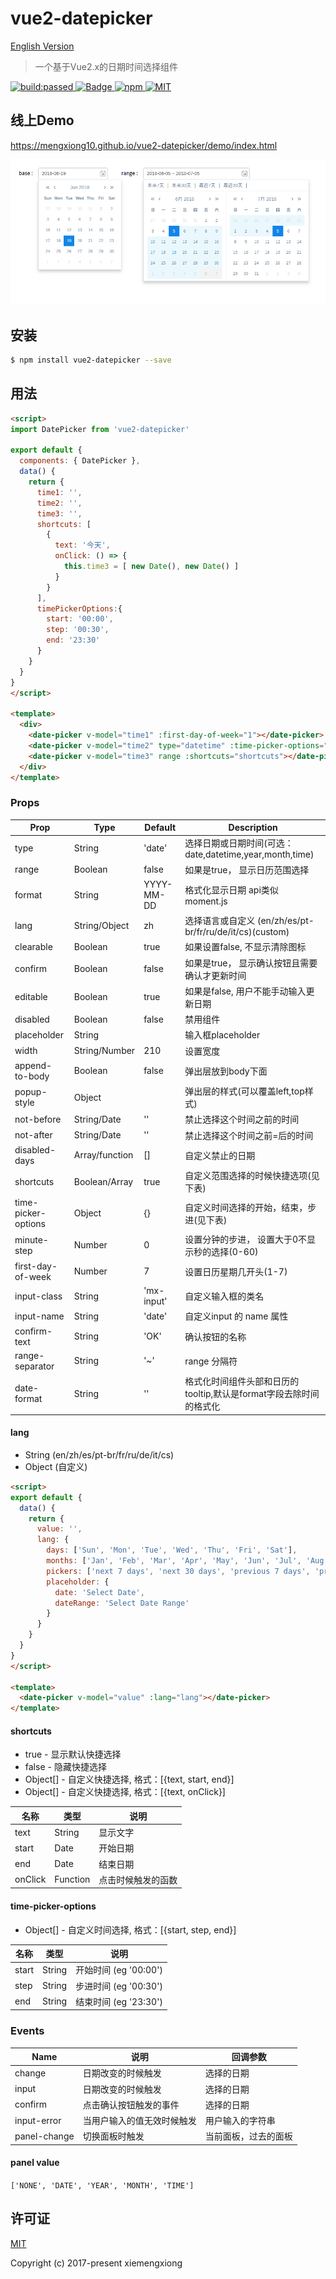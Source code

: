 # vue2-datepicker

[English Version](https://github.com/mengxiong10/vue2-datepicker/blob/master/README_CN.md)

> 一个基于Vue2.x的日期时间选择组件

<a href="https://travis-ci.org/mengxiong10/vue2-datepicker">
  <img src="https://travis-ci.org/mengxiong10/vue2-datepicker.svg?branch=master" alt="build:passed">
</a>
<a href="https://coveralls.io/github/mengxiong10/vue2-datepicker">
  <img src="https://coveralls.io/repos/github/mengxiong10/vue2-datepicker/badge.svg?branch=master&service=github" alt="Badge">
</a>
<a href="https://www.npmjs.com/package/vue2-datepicker">
  <img src="https://img.shields.io/npm/v/vue2-datepicker.svg" alt="npm">
</a>
<a href="LICENSE">
  <img src="https://img.shields.io/badge/License-MIT-yellow.svg" alt="MIT">
</a>

## 线上Demo
<https://mengxiong10.github.io/vue2-datepicker/demo/index.html>

![image](https://github.com/mengxiong10/vue2-datepicker/raw/master/screenshot/demo.PNG)

## 安装

```bash
$ npm install vue2-datepicker --save
```

## 用法

```html
<script>
import DatePicker from 'vue2-datepicker'

export default {
  components: { DatePicker },
  data() {
    return {
      time1: '',
      time2: '',
      time3: '',
      shortcuts: [
        {
          text: '今天',
          onClick: () => {
            this.time3 = [ new Date(), new Date() ]
          }
        }
      ],
      timePickerOptions:{
        start: '00:00',
        step: '00:30',
        end: '23:30'
      }
    }
  }
}
</script>

<template>
  <div>
    <date-picker v-model="time1" :first-day-of-week="1"></date-picker>
    <date-picker v-model="time2" type="datetime" :time-picker-options="timePickerOptions"></date-picker>
    <date-picker v-model="time3" range :shortcuts="shortcuts"></date-picker>
  </div>
</template>
```
### Props

| Prop                | Type          | Default     | Description                                         
|---------------------|---------------|-------------|-----------------------------------------------------
| type                | String        | 'date'      | 选择日期或日期时间(可选：date,datetime,year,month,time)      
| range               | Boolean       | false       | 如果是true， 显示日历范围选择     
| format              | String        | YYYY-MM-DD  | 格式化显示日期 api类似moment.js     
| lang                | String/Object | zh          | 选择语言或自定义 (en/zh/es/pt-br/fr/ru/de/it/cs)(custom) 
| clearable           | Boolean       | true        | 如果设置false, 不显示清除图标                 
| confirm             | Boolean       | false       | 如果是true， 显示确认按钮且需要确认才更新时间  
| editable            | Boolean       | true        | 如果是false, 用户不能手动输入更新日期                       
| disabled            | Boolean       | false       | 禁用组件                               
| placeholder         | String        |             | 输入框placeholder                              
| width               | String/Number | 210         | 设置宽度                     
| append-to-body      | Boolean       | false       | 弹出层放到body下面
| popup-style         | Object        |             | 弹出层的样式(可以覆盖left,top样式)             
| not-before          | String/Date   | ''          | 禁止选择这个时间之前的时间     
| not-after           | String/Date   | ''          | 禁止选择这个时间之前=后的时间        
| disabled-days       | Array/function| []          | 自定义禁止的日期                                        
| shortcuts           | Boolean/Array | true        | 自定义范围选择的时候快捷选项(见下表)                 
| time-picker-options | Object        | {}          | 自定义时间选择的开始，结束，步进(见下表)            
| minute-step         | Number        | 0           | 设置分钟的步进， 设置大于0不显示秒的选择(0-60)         
| first-day-of-week   | Number        | 7           | 设置日历星期几开头(1-7)                     
| input-class         | String        | 'mx-input'  | 自定义输入框的类名                                
| input-name          | String        | 'date'      | 自定义input 的 name 属性                                 
| confirm-text        | String        | 'OK'        | 确认按钮的名称       
| range-separator     | String        | '~'         | range 分隔符         
| date-format         | String        | ''          | 格式化时间组件头部和日历的tooltip,默认是format字段去除时间的格式化                   

#### lang
* String (en/zh/es/pt-br/fr/ru/de/it/cs)
* Object (自定义)

```html
<script>
export default {
  data() {
    return {
      value: '',
      lang: {
        days: ['Sun', 'Mon', 'Tue', 'Wed', 'Thu', 'Fri', 'Sat'],
        months: ['Jan', 'Feb', 'Mar', 'Apr', 'May', 'Jun', 'Jul', 'Aug', 'Sep', 'Oct', 'Nov', 'Dec'],
        pickers: ['next 7 days', 'next 30 days', 'previous 7 days', 'previous 30 days'],
        placeholder: {
          date: 'Select Date',
          dateRange: 'Select Date Range'
        }
      }
    }
  }
}
</script>

<template>
  <date-picker v-model="value" :lang="lang"></date-picker>
</template>

```

#### shortcuts
* true -      显示默认快捷选择
* false -     隐藏快捷选择
* Object[] -  自定义快捷选择, 格式：[{text, start, end}]
* Object[] -  自定义快捷选择, 格式：[{text, onClick}]

| 名称             | 类型          |  说明           |
|-----------------|---------------|----------------|
| text            | String        | 显示文字         |
| start           | Date          | 开始日期         |
| end             | Date          | 结束日期         |
| onClick         | Function      | 点击时候触发的函数 |

#### time-picker-options
* Object[] -  自定义时间选择, 格式：[{start, step, end}]

| 名称             | 类型           |  说明                 |
|-----------------|---------------|-----------------------|
| start           | String        | 开始时间 (eg '00:00')   |
| step            | String        | 步进时间  (eg '00:30')  |
| end             | String        | 结束时间   (eg '23:30') |


### Events
| Name            | 说明                          |  回调参数       |
|-----------------|----------------------------- |----------------|
| change          | 日期改变的时候触发              | 选择的日期       |
| input           | 日期改变的时候触发              | 选择的日期       |
| confirm         | 点击确认按钮触发的事件           | 选择的日期       |
| input-error     | 当用户输入的值无效时候触发       | 用户输入的字符串   |
| panel-change    | 切换面板时触发                 | 当前面板，过去的面板|

#### panel value
`['NONE', 'DATE', 'YEAR', 'MONTH', 'TIME']`

## 许可证

[MIT](https://github.com/mengxiong10/vue2-datepicker/blob/master/LICENSE)

Copyright (c) 2017-present xiemengxiong
